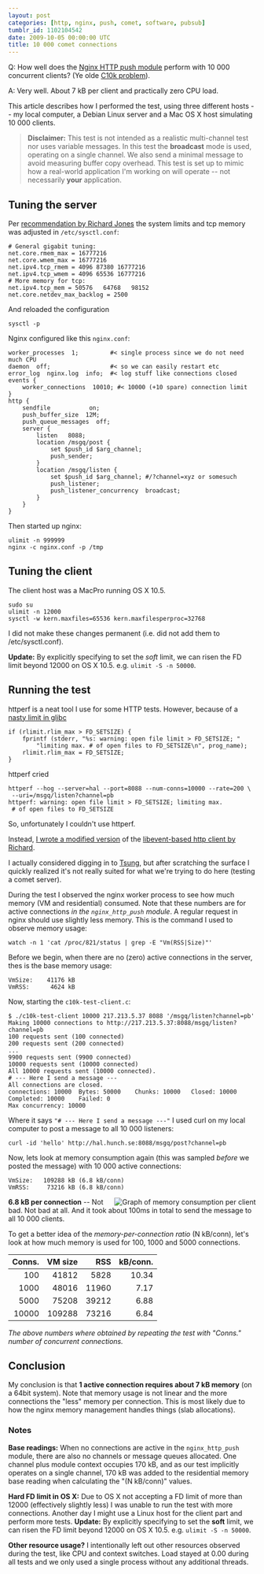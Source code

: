```yaml
---
layout: post
categories: [http, nginx, push, comet, software, pubsub]
tumblr_id: 1102104542
date: 2009-10-05 00:00:00 UTC
title: 10 000 comet connections
---
```


Q: How well does the [Nginx HTTP push module](http://github.com/rsms/nginx_http_push_module) perform with 10 000 concurrent clients? (Ye olde [C10k problem](http://www.kegel.com/c10k.html)).

A: Very well. About 7 kB per client and practically zero CPU load.

This article describes how I performed the test, using three different hosts -- my local computer, a Debian Linux server and a Mac OS X host simulating 10 000 clients.

<!--more-->

> **Disclaimer:** This test is not intended as a realistic multi-channel test nor uses variable messages. In this test the **broadcast** mode is used, operating on a single channel. We also send a minimal message to avoid measuring buffer copy overhead. This test is set up to mimic how a real-world application I'm working on will operate -- not necessarily **your** application.

## Tuning the server

Per [recommendation by Richard Jones](http://www.metabrew.com/article/a-million-user-comet-application-with-mochiweb-part-1) the system limits and tcp memory was adjusted in `/etc/sysctl.conf`:

	# General gigabit tuning:
	net.core.rmem_max = 16777216
	net.core.wmem_max = 16777216
	net.ipv4.tcp_rmem = 4096 87380 16777216
	net.ipv4.tcp_wmem = 4096 65536 16777216
	# More memory for tcp:
	net.ipv4.tcp_mem = 50576   64768   98152
	net.core.netdev_max_backlog = 2500

And reloaded the configuration

	sysctl -p

Nginx configured like this `nginx.conf`:

	worker_processes  1;         #< single process since we do not need much CPU
	daemon  off;                 #< so we can easily restart etc
	error_log  nginx.log  info;  #< log stuff like connections closed
	events {
		worker_connections  10010; #< 10000 (+10 spare) connection limit
	}
	http {
		sendfile           on;
		push_buffer_size  12M;
		push_queue_messages  off;
		server {
			listen   8088;
			location /msgq/post {
				set $push_id $arg_channel;
				push_sender;
			}
			location /msgq/listen {
				set $push_id $arg_channel; #/?channel=xyz or somesuch
				push_listener;
				push_listener_concurrency  broadcast;
			}
		}
	}

Then started up nginx:

	ulimit -n 999999
	nginx -c nginx.conf -p /tmp

## Tuning the client

The client host was a MacPro running OS X 10.5.

	sudo su
	ulimit -n 12000
	sysctl -w kern.maxfiles=65536 kern.maxfilesperproc=32768

I did not make these changes permanent (i.e. did not add them to /etc/sysctl.conf).

**Update:** By explicitly specifying to set the *soft* limit, we can risen the FD limit beyond 12000 on OS X 10.5. e.g. `ulimit -S -n 50000`.

## Running the test

httperf is a neat tool I use for some HTTP tests. However, because of a [nasty limit in glibc](http://nico.schottelius.org/documentations/howtos/creating-a-ha-lb-web-and-database-cluster/webserver-tests) 

	if (rlimit.rlim_max > FD_SETSIZE) {
		fprintf (stderr, "%s: warning: open file limit > FD_SETSIZE; "
			"limiting max. # of open files to FD_SETSIZE\n", prog_name);
		rlimit.rlim_max = FD_SETSIZE;
	}

httperf cried

	httperf --hog --server=hal --port=8088 --num-conns=10000 --rate=200 \
	 --uri=/msgq/listen?channel=pb
	httperf: warning: open file limit > FD_SETSIZE; limiting max.
	 # of open files to FD_SETSIZE

So, unfortunately I couldn't use httperf.

Instead, [I wrote a modified version](http://gist.github.com/201450) of the [libevent-based http client by Richard](http://www.metabrew.com/article/a-million-user-comet-application-with-mochiweb-part-3).

I actually considered digging in to [Tsung](http://tsung.erlang-projects.org/), but after scratching the surface I quickly realized it's not really suited for what we're trying to do here (testing a comet server).

During the test I observed the nginx worker process to see how much memory (VM and residential) consumed. Note that these numbers are for active connections *in the `nginx_http_push` module*. A regular request in nginx should use slightly less memory. This is the command I used to observe memory usage:

	watch -n 1 'cat /proc/821/status | grep -E "Vm(RSS|Size)"'

Before we begin, when there are no (zero) active connections in the server, thes is the base memory usage:

	VmSize:    41176 kB
	VmRSS:      4624 kB

Now, starting the `c10k-test-client.c`:

	$ ./c10k-test-client 10000 217.213.5.37 8088 '/msgq/listen?channel=pb'
	Making 10000 connections to http://217.213.5.37:8088/msgq/listen?channel=pb
	100 requests sent (100 connected)
	200 requests sent (200 connected)
	...
	9900 requests sent (9900 connected)
	10000 requests sent (10000 connected)
	All 10000 requests sent (10000 connected).
	# --- Here I send a message ---
	All connections are closed.
	connections: 10000	Bytes: 50000	Chunks: 10000	Closed: 10000
	Completed: 10000	Failed: 0
	Max concurrency: 10000

Where it says `"# --- Here I send a message ---"` I used curl on my local computer to post a message to all 10 000 listeners:

	curl -id 'hello' http://hal.hunch.se:8088/msgq/post?channel=pb

Now, lets look at memory consumption again (this was sampled *before* we posted the message) with 10 000 active connections:

	VmSize:   109288 kB (6.8 kB/conn)
	VmRSS:     73216 kB (6.8 kB/conn)

<img src="http://farm5.static.flickr.com/4144/4992519275_1b5b017d9f_o.png" align="right" alt="Graph of memory consumption per client">**6.8 kB per connection** -- Not bad. Not bad at all. And it took about 100ms in total to send the message to all 10 000 clients.

To get a better idea of the *memory-per-connection ratio* (N kB/conn), let's look at how much memory is used for 100, 1000 and 5000 connections.

Conns.  | VM size  | RSS   | kB/conn.
------: | -------: | ----: | -------:
  100   | 41812    | 5828  | 10.34
 1000   | 48016    | 11960 | 7.17
 5000   | 75208    | 39212 | 6.88
10000   | 109288   | 73216 | 6.84

*The above numbers where obtained by repeating the test with "Conns." number of concurrent connections.*

## Conclusion

My conclusion is that **1 active connection requires about 7 kB memory** (on a 64bit system). Note that memory usage is not linear and the more connections the "less" memory per connection. This is most likely due to how the nginx memory management handles things (slab allocations).

### Notes

**Base readings:** When no connections are active in the `nginx_http_push` module, there are also no channels or message queues allocated. One channel plus module context occupies 170 kB, and as our test implicitly operates on a single channel, 170 kB was added to the residential memory base reading when calculating the "(N kB/conn)" values.

**Hard FD limit in OS X:** Due to OS X not accepting a FD limit of more than 12000 (effectively slightly less) I was unable to run the test with more connections. Another day I might use a Linux host for the client part and perform more tests. **Update:** By explicitly specifying to set the **soft** limit, we can risen the FD limit beyond 12000 on OS X 10.5. e.g. `ulimit -S -n 50000`.

**Other resource usage?** I intentionally left out other resources observed during the test, like CPU and context switches. Load stayed at 0.00 during all tests and we only used a single process without any additional threads.
